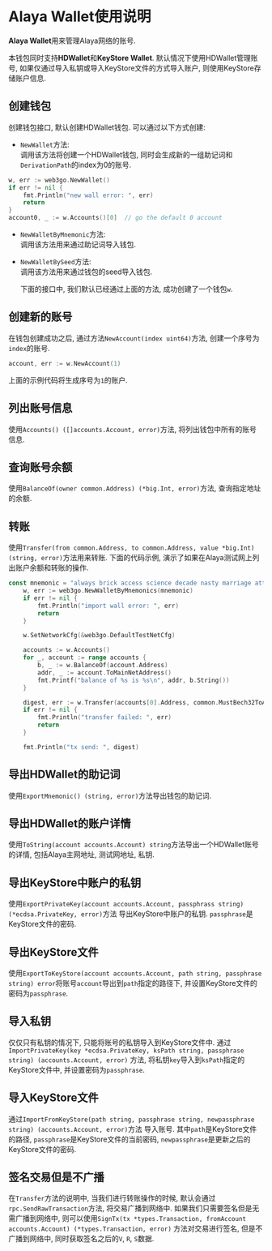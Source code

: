 # Alaya Wallet使用说明

**Alaya Wallet**用来管理Alaya网络的账号.

本钱包同时支持**HDWallet**和**KeyStore Wallet**. 
默认情况下使用HDWallet管理账号, 如果仅通过导入私钥或导入KeyStore文件的方式导入账户,
则使用KeyStore存储账户信息.

## 创建钱包
创建钱包接口, 默认创建HDWallet钱包. 可以通过以下方式创建:
* `NewWallet`方法:  
调用该方法将创建一个HDWallet钱包, 同时会生成新的一组助记词和`DerivationPath`的index为0的账号.  
```go
w, err := web3go.NewWallet()
if err != nil {
    fmt.Println("new wall error: ", err)
    return
}
account0, _ := w.Accounts()[0]  // go the default 0 account
```
* `NewWalletByMnemonic`方法:  
调用该方法用来通过助记词导入钱包.

* `NewWalletBySeed`方法:  
调用该方法用来通过钱包的seed导入钱包.

  
  下面的接口中, 我们默认已经通过上面的方法, 成功创建了一个钱包`w`.
## 创建新的账号
在钱包创建成功之后, 通过方法`NewAccount(index uint64)`方法, 创建一个序号为`index`的账号.
```go
account, err := w.NewAccount(1)
```
上面的示例代码将生成序号为`1`的账户.  

## 列出账号信息
使用`Accounts() ([]accounts.Account, error)`方法, 将列出钱包中所有的账号信息.

## 查询账号余额
使用`BalanceOf(owner common.Address) (*big.Int, error)`方法, 查询指定地址的余额.  

## 转账
使用`Transfer(from common.Address, to common.Address, value *big.Int) (string, error)`方法用来转账.
下面的代码示例, 演示了如果在Alaya测试网上列出账户余额和转账的操作.

```go
const mnemonic = "always brick access science decade nasty marriage attack fame topple pen add"
	w, err := web3go.NewWalletByMnemonics(mnemonic)
	if err != nil {
		fmt.Println("import wall error: ", err)
		return
	}

	w.SetNetworkCfg(&web3go.DefaultTestNetCfg)

	accounts := w.Accounts()
	for _, account := range accounts {
		b, _ := w.BalanceOf(account.Address)
		addr, _ := account.ToMainNetAddress()
		fmt.Printf("balance of %s is %s\n", addr, b.String())
	}

	digest, err := w.Transfer(accounts[0].Address, common.MustBech32ToAddress("atp1ydaqepg8s48gqhz29kk0wrf3lqdtj38d8mkcz3"), big.NewInt(1000000000000000000))
	if err != nil {
		fmt.Println("transfer failed: ", err)
		return
	}

	fmt.Println("tx send: ", digest)
```
## 导出HDWallet的助记词
使用`ExportMnemonic() (string, error)`方法导出钱包的助记词.

## 导出HDWallet的账户详情
使用`ToString(account accounts.Account) string`方法导出一个HDWallet账号的详情,
包括Alaya主网地址, 测试网地址, 私钥.

## 导出KeyStore中账户的私钥
使用`ExportPrivateKey(account accounts.Account, passphrass string) (*ecdsa.PrivateKey, error)`方法
导出KeyStore中账户的私钥. `passphrase`是KeyStore文件的密码.

## 导出KeyStore文件
使用`ExportToKeyStore(account accounts.Account, path string, passphrase string) error`将账号`account`导出到`path`指定的路径下, 
并设置KeyStore文件的密码为`passphrase`.

## 导入私钥
仅仅只有私钥的情况下, 只能将账号的私钥导入到KeyStore文件中. 通过`ImportPrivateKey(key *ecdsa.PrivateKey, ksPath string, passphrase string) (accounts.Account, error)`
方法, 将私钥`key`导入到`ksPath`指定的KeyStore文件中, 并设置密码为`passphrase`.

## 导入KeyStore文件
通过`ImportFromKeyStore(path string, passphrase string, newpassphrase string) (accounts.Account, error)`方法
导入账号. 其中`path`是KeyStore文件的路径, `passphrase`是KeyStore文件的当前密码, `newpassphrase`是更新之后的KeyStore文件的密码.

## 签名交易但是不广播
在`Transfer`方法的说明中, 当我们进行转账操作的时候, 默认会通过`rpc.SendRawTransaction`方法, 将交易广播到网络中.
如果我们只需要签名但是无需广播到网络中, 则可以使用`SignTx(tx *types.Transaction, fromAccount accounts.Account) (*types.Transaction, error)`
方法对交易进行签名, 但是不广播到网络中, 同时获取签名之后的`V`, `R`, `S`数据.
